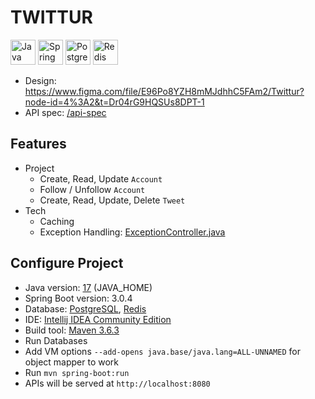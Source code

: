# TWITTUR

<span>
<img src="https://www.vectorlogo.zone/logos/java/java-icon.svg" alt="Java" title="Java" width="40px">
<img src="https://www.vectorlogo.zone/logos/springio/springio-icon.svg" alt="Spring" title="Spring" width="40px">
<img src="https://www.vectorlogo.zone/logos/postgresql/postgresql-icon.svg" alt="PostgreSQL" title="PostgreSQL" width="40px">
<img src="https://www.vectorlogo.zone/logos/redis/redis-icon.svg" alt="Redis" title="Redis" width="40px">
</span>

- Design: https://www.figma.com/file/E96Po8YZH8mMJdhhC5FAm2/Twittur?node-id=4%3A2&t=Dr04rG9HQSUs8DPT-1
- API spec: [/api-spec](/api-spec)

## Features

- Project
  - Create, Read, Update `Account` 
  - Follow / Unfollow `Account`
  - Create, Read, Update, Delete `Tweet`
- Tech
  - Caching
  - Exception Handling: [ExceptionController.java](/src/main/java/vincentlow/twittur/controller/ExceptionController.java)

## Configure Project

- Java version: [17](https://www.oracle.com/java/technologies/javase/jdk17-archive-downloads.html) (JAVA_HOME)
- Spring Boot version: 3.0.4
- Database: [PostgreSQL](https://www.postgresql.org/download), [Redis](https://github.com/ServiceStack/redis-windows/tree/master/downloads)
- IDE: [Intellij IDEA Community Edition](https://www.jetbrains.com/idea/download)
- Build tool: [Maven 3.6.3](https://archive.apache.org/dist/maven/maven-3/3.6.3)
- Run Databases
- Add VM options `--add-opens java.base/java.lang=ALL-UNNAMED` for object mapper to work
- Run `mvn spring-boot:run`
- APIs will be served at `http://localhost:8080`
